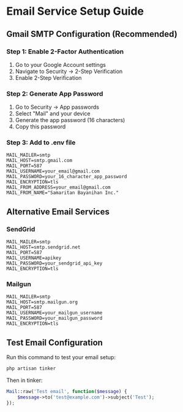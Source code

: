 # Email Service Setup Guide

## Gmail SMTP Configuration (Recommended)

### Step 1: Enable 2-Factor Authentication
1. Go to your Google Account settings
2. Navigate to Security → 2-Step Verification
3. Enable 2-Step Verification

### Step 2: Generate App Password
1. Go to Security → App passwords
2. Select "Mail" and your device
3. Generate the app password (16 characters)
4. Copy this password

### Step 3: Add to .env file
```env
MAIL_MAILER=smtp
MAIL_HOST=smtp.gmail.com
MAIL_PORT=587
MAIL_USERNAME=your_email@gmail.com
MAIL_PASSWORD=your_16_character_app_password
MAIL_ENCRYPTION=tls
MAIL_FROM_ADDRESS=your_email@gmail.com
MAIL_FROM_NAME="Samaritan Bayanihan Inc."
```

## Alternative Email Services

### SendGrid
```env
MAIL_MAILER=smtp
MAIL_HOST=smtp.sendgrid.net
MAIL_PORT=587
MAIL_USERNAME=apikey
MAIL_PASSWORD=your_sendgrid_api_key
MAIL_ENCRYPTION=tls
```

### Mailgun
```env
MAIL_MAILER=smtp
MAIL_HOST=smtp.mailgun.org
MAIL_PORT=587
MAIL_USERNAME=your_mailgun_username
MAIL_PASSWORD=your_mailgun_password
MAIL_ENCRYPTION=tls
```

## Test Email Configuration
Run this command to test your email setup:
```bash
php artisan tinker
```
Then in tinker:
```php
Mail::raw('Test email', function($message) {
    $message->to('test@example.com')->subject('Test');
});
```
